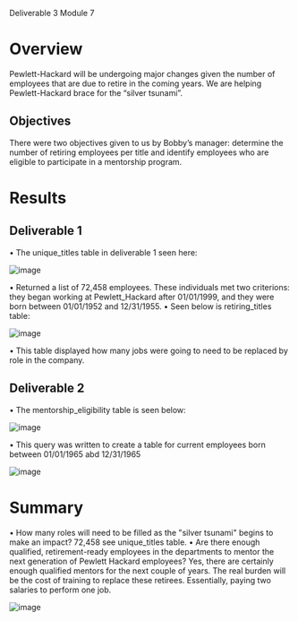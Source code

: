 
Deliverable 3 Module 7

# Overview
Pewlett-Hackard will be undergoing major changes given the number of employees that are due to retire in the coming years. We are helping Pewlett-Hackard brace for the “silver tsunami”. 
## Objectives
There were two objectives given to us by Bobby’s manager: determine the number of retiring employees per title and identify employees who are eligible to participate in a mentorship program.

# Results
## Deliverable 1
•	The unique_titles table in deliverable 1 seen here:

![image](https://user-images.githubusercontent.com/101481759/167442749-f3d6f45e-f4b1-43ad-beed-8667352e3be7.png)

•	Returned a list of 72,458 employees. These individuals met two criterions: they began working at Pewlett_Hackard after 01/01/1999, and they were born between 01/01/1952 and 12/31/1955.
•	Seen below is retiring_titles table:

![image](https://user-images.githubusercontent.com/101481759/167442815-a7bd4174-15f2-48da-97ea-d1f105957027.png)

•	This table displayed how many jobs were going to need to be replaced by role in the company.
## Deliverable 2
•	The mentorship_eligibility table is seen below:

 ![image](https://user-images.githubusercontent.com/101481759/167443213-f2e51f08-2c47-4e0a-9b3d-98609fd8dc6e.png)
 
•	This query was written to create a table for current employees born between 01/01/1965 abd 12/31/1965

![image](https://user-images.githubusercontent.com/101481759/167442966-81cc4834-dfd0-4bc5-8a46-a4b73fdccdbb.png)

# Summary
•	How many roles will need to be filled as the "silver tsunami" begins to make an impact? 72,458 see unique_titles table.
•	Are there enough qualified, retirement-ready employees in the departments to mentor the next generation of Pewlett Hackard employees? Yes, there are certainly enough qualified mentors for the next couple of years. The real burden will be the cost of training to replace these retirees. Essentially, paying two salaries to perform one job. 

![image](https://user-images.githubusercontent.com/101481759/167443423-2b1a73fc-800f-46df-a9cb-f0a8bdb58d5c.png)
